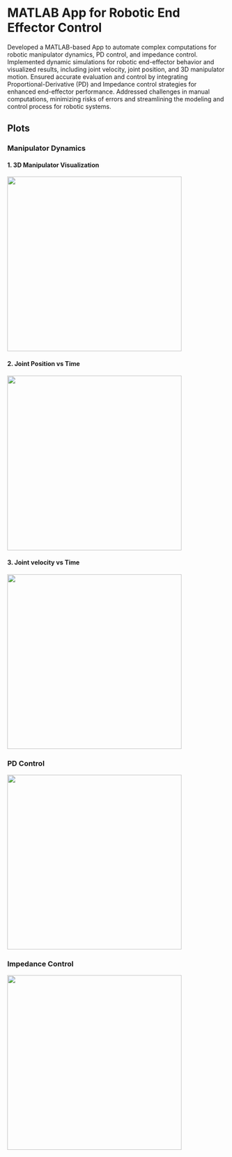 # MATLAB App for Robotic End Effector Control
Developed a MATLAB-based App to automate complex computations for robotic manipulator dynamics, PD control, and impedance control. Implemented dynamic simulations for robotic end-effector behavior and visualized results, including joint velocity, joint position, and 3D manipulator motion. Ensured accurate evaluation and control by integrating Proportional-Derivative (PD) and Impedance control strategies for enhanced end-effector performance. Addressed challenges in manual computations, minimizing risks of errors and streamlining the modeling and control process for robotic systems.

## Plots

### Manipulator Dynamics

#### 1. 3D Manipulator Visualization

<img src="https://github.com/user-attachments/assets/d45af0a3-e29c-4664-8beb-724e32aa8004" width="400" height="400">

#### 2. Joint Position vs Time

<img src="https://github.com/user-attachments/assets/0aca12a5-61aa-4ddc-a3de-793b25737a57" width="400" height="400">

#### 3. Joint velocity vs Time

<img src="https://github.com/user-attachments/assets/3f665caf-4e26-4c3b-b997-686ce614b5b0" width="400" height="400">

### PD Control

<img src="https://github.com/user-attachments/assets/628f97ec-b1e9-4a5e-a2b7-599f203b6570" width="400" height="400">

### Impedance Control

<img src="https://github.com/user-attachments/assets/07c91f7e-3481-4376-ac2e-5ddb6cfc5dcb" width="400" height="400">




